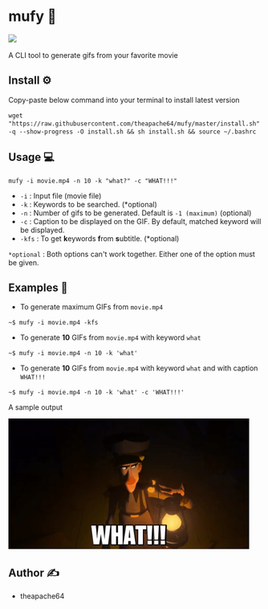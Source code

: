 # mufy 🎥

![](extras/output.gif)

A CLI tool to generate gifs from your favorite movie

## Install ⚙️

Copy-paste below command into your terminal to install latest version

```shell script
wget "https://raw.githubusercontent.com/theapache64/mufy/master/install.sh" -q --show-progress -O install.sh && sh install.sh && source ~/.bashrc
```

## Usage 💻

```shell script
mufy -i movie.mp4 -n 10 -k "what?" -c "WHAT!!!"
```

- `-i` : Input file (movie file)
- `-k` : Keywords to be searched. (*optional)
- `-n` : Number of gifs to be generated. Default is `-1 (maximum)` (optional)
- `-c` : Caption to be displayed on the GIF. By default, matched keyword will be displayed.
- `-kfs` : To get **k**eywords **f**rom **s**ubtitle. (*optional)

`*optional` : Both options can't work together. Either one of the option must be given.

## Examples :evergreen_tree:

- To generate maximum GIFs from `movie.mp4`

```shell script
~$ mufy -i movie.mp4 -kfs
```

- To generate **10** GIFs from `movie.mp4` with keyword `what`

```shell script
~$ mufy -i movie.mp4 -n 10 -k 'what'
```

- To generate **10** GIFs from `movie.mp4` with keyword `what` and with caption `WHAT!!!`

```shell script
~$ mufy -i movie.mp4 -n 10 -k 'what' -c 'WHAT!!!'
```

A sample output

![](extras/what.gif)


## Author ✍️

- theapache64

